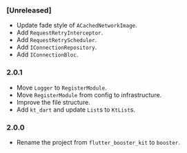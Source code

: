 ### [Unreleased]
- Update fade style of `ACachedNetworkImage`.
- Add `RequestRetryInterceptor`.
- Add `RequestRetryScheduler`.
- Add `IConnectionRepository`.
- Add `IConnectionBloc`.

### 2.0.1
- Move `Logger` to `RegisterModule`.
- Move `RegisterModule` from config to infrastructure.
- Improve the file structure.
- Add `kt_dart` and update `List`s to `KtList`s.

### 2.0.0
- Rename the project from `flutter_booster_kit` to `booster`.
